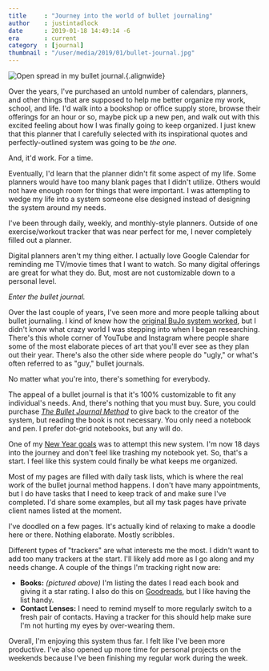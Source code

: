 ```yaml
---
title     : "Journey into the world of bullet journaling"
author    : justintadlock
date      : 2019-01-18 14:49:14 -6
era       : current
category  : [journal]
thumbnail : "/user/media/2019/01/bullet-journal.jpg"
---
```


![Open spread in my bullet journal.](http://justintadlock.com/user/media/2019/01/bullet-journal.jpg){.alignwide}

Over the years, I've purchased an untold number of calendars, planners, and other things that are supposed to help me better organize my work, school, and life.  I'd walk into a bookshop or office supply store, browse their offerings for an hour or so, maybe pick up a new pen, and walk out with this excited feeling about how I was finally going to keep organized.  I just knew that this planner that I carefully selected with its inspirational quotes and perfectly-outlined system was going to be _the one_.

And, it'd work.  For a time.

Eventually, I'd learn that the planner didn't fit some aspect of my life.  Some planners would have too many blank pages that I didn't utilize.  Others would not have enough room for things that were important.  I was attempting to wedge my life into a system someone else designed instead of designing the system around my needs.

I've been through daily, weekly, and monthly-style planners.  Outside of one exercise/workout tracker that was near perfect for me, I never completely filled out a planner.

Digital planners aren't my thing either.  I actually love Google Calendar for reminding me TV/movie times that I want to watch.  So many digital offerings are great for what they do.  But, most are not customizable down to a personal level.

_Enter the bullet journal._

Over the last couple of years, I've seen more and more people talking about bullet journaling.  I kind of knew how the [original BuJo system worked](https://bulletjournal.com/), but I didn't know what crazy world I was stepping into when I began researching.  There's this whole corner of YouTube and Instagram where people share some of the most elaborate pieces of art that you'll ever see as they plan out their year.  There's also the other side where people do "ugly," or what's often referred to as "guy," bullet journals.

No matter what you're into, there's something for everybody.

The appeal of a bullet journal is that it's 100% customizable to fit any individual's needs.  And, there's nothing that you must buy.  Sure, you could purchase _[The Bullet Journal Method](https://www.amazon.com/Bullet-Journal-Method-Present-Design/dp/0525533338/?tag=justtadl-20)_ to give back to the creator of the system, but reading the book is not necessary.  You only need a notebook and pen.  I prefer dot-grid notebooks, but any will do.

One of my [New Year goals](http://justintadlock.com/archives/2019/01/01/2019-goals) was to attempt this new system.  I'm now 18 days into the journey and don't feel like trashing my notebook yet.  So, that's a start.  I feel like this system could finally be what keeps me organized.

Most of my pages are filled with daily task lists, which is where the real work of the bullet journal method happens.  I don't have many appointments, but I do have tasks that I need to keep track of and make sure I've completed.  I'd share some examples, but all my task pages have private client names listed at the moment.

I've doodled on a few pages.  It's actually kind of relaxing to make a doodle here or there.  Nothing elaborate.  Mostly scribbles.

Different types of "trackers" are what interests me the most.  I didn't want to add too many trackers at the start.  I'll likely add more as I go along and my needs change.  A couple of the things I'm tracking right now are:

- **Books:** _(pictured above)_ I'm listing the dates I read each book and giving it a star rating.  I also do this on [Goodreads](https://goodreads.com/justintadlock), but I like having the list handy.
- **Contact Lenses:** I need to remind myself to more regularly switch to a fresh pair of contacts. Having a tracker for this should help make sure I'm not hurting my eyes by over-wearing them.

Overall, I'm enjoying this system thus far.  I felt like I've been more productive.  I've also opened up more time for personal projects on the weekends because I've been finishing my regular work during the week.
